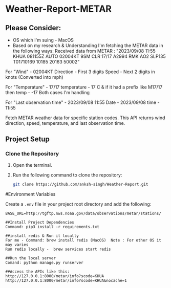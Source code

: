 # Weather-Report-METAR

## Please Consider:
- OS which I'm suing - MacOS
- Based on my research & Understanding I'm fetching the METAR data in the following ways:
Received data from METAR : 
 "2023/09/08 11:55
KHUA 081155Z AUTO 02004KT 9SM CLR 17/17 A2994 RMK AO2 SLP135 T01710169 10185 20163 50002"

For "Wind" - 02004KT
    Direction - First 3 digits 
    Speed - Next 2 digits in knots (Converted into mph)

For "Temperature" - 17/17
temperature - 17 C & if it had a prefix like M17/17 then temp - -17
Both cases I'm handling 

For "Last observation time" - 2023/09/08 11:55
Date -  2023/09/08
time - 11:55

Fetch METAR weather data for specific station codes. This API returns wind direction, speed, temperature, and last observation time.

## Project Setup

### Clone the Repository

1. Open the terminal.
2. Run the following command to clone the repository:

    ```bash
    git clone https://github.com/anksh-singh/Weather-Report.git
    ```

#Environment Variables

Create a `.env` file in your project root directory and add the following:

```env
BASE_URL=http://tgftp.nws.noaa.gov/data/observations/metar/stations/

##Install Project Dependencies
Command: pip3 install -r requirements.txt

##install redis & Run it locally 
For me - Command: brew install redis (MacOS)  Note : For other OS it may varies
Run redis locally -  brew services start redis

##Run the local server
Comand: python manage.py runserver

##Access the APIs like this: 
http://127.0.0.1:8000/metar/info?scode=KHUA
http://127.0.0.1:8000/metar/info?scode=KHUA&nocache=1

